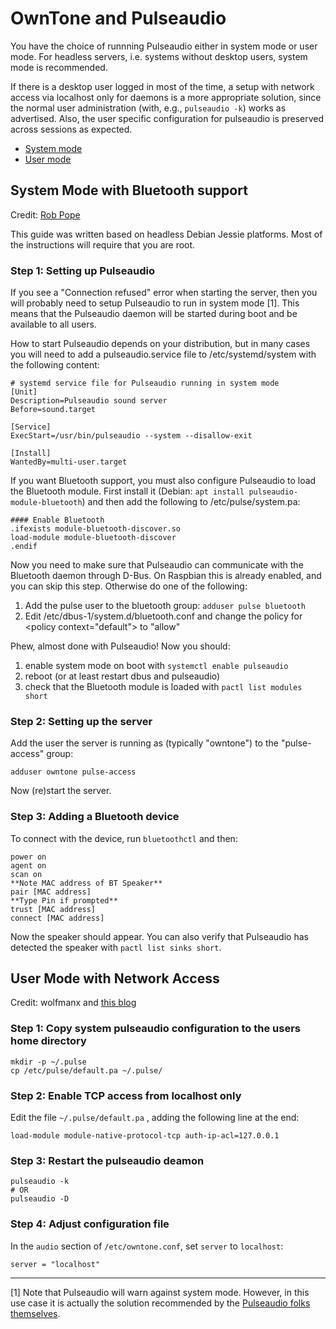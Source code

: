 # OwnTone and Pulseaudio

You have the choice of runnning Pulseaudio either in system mode or user mode.
For headless servers, i.e. systems without desktop users, system mode is
recommended.

If there is a desktop user logged in most of the time, a setup with network
access via localhost only for daemons is a more appropriate solution, since the
normal user administration (with, e.g., `pulseaudio -k`) works as advertised.
Also, the user specific configuration for pulseaudio is preserved across
sessions as expected.

- [System mode](#system-mode-with-bluetooth-support)
- [User mode](#user-mode-with-network-access)


## System Mode with Bluetooth support

Credit: [Rob Pope](http://robpope.co.uk/blog/post/setting-up-forked-daapd-with-bluetooth)

This guide was written based on headless Debian Jessie platforms. Most of the
instructions will require that you are root.


### Step 1: Setting up Pulseaudio

If you see a "Connection refused" error when starting the server, then you
will probably need to setup Pulseaudio to run in system mode [1]. This means
that the Pulseaudio daemon will be started during boot and be available to all
users.

How to start Pulseaudio depends on your distribution, but in many cases you will
need to add a pulseaudio.service file to /etc/systemd/system with the following
content:

```
# systemd service file for Pulseaudio running in system mode
[Unit]
Description=Pulseaudio sound server
Before=sound.target

[Service]
ExecStart=/usr/bin/pulseaudio --system --disallow-exit

[Install]
WantedBy=multi-user.target
```

If you want Bluetooth support, you must also configure Pulseaudio to load the
Bluetooth module. First install it (Debian:
`apt install pulseaudio-module-bluetooth`) and then add the following to
/etc/pulse/system.pa:

```
#### Enable Bluetooth
.ifexists module-bluetooth-discover.so
load-module module-bluetooth-discover
.endif
```

Now you need to make sure that Pulseaudio can communicate with the Bluetooth
daemon through D-Bus. On Raspbian this is already enabled, and you can skip this
step. Otherwise do one of the following:

1. Add the pulse user to the bluetooth group: `adduser pulse bluetooth`
2. Edit /etc/dbus-1/system.d/bluetooth.conf and change the policy for
\<policy context="default"\> to "allow"

Phew, almost done with Pulseaudio! Now you should:
1. enable system mode on boot with `systemctl enable pulseaudio`
2. reboot (or at least restart dbus and pulseaudio)
3. check that the Bluetooth module is loaded with `pactl list modules short`


### Step 2: Setting up the server

Add the user the server is running as (typically "owntone") to the
"pulse-access" group:

```
adduser owntone pulse-access
```

Now (re)start the server.


### Step 3: Adding a Bluetooth device

To connect with the device, run `bluetoothctl` and then:

```
power on
agent on
scan on
**Note MAC address of BT Speaker**
pair [MAC address]
**Type Pin if prompted**
trust [MAC address]
connect [MAC address]
```

Now the speaker should appear. You can also verify that Pulseaudio has detected
the speaker with `pactl list sinks short`.



## User Mode with Network Access

Credit: wolfmanx and [this blog](http://billauer.co.il/blog/2014/01/pa-multiple-users/)


### Step 1: Copy system pulseaudio configuration to the users home directory

```
mkdir -p ~/.pulse
cp /etc/pulse/default.pa ~/.pulse/
```


### Step 2: Enable TCP access from localhost only

Edit the file `~/.pulse/default.pa` , adding the following line at the end:

```
load-module module-native-protocol-tcp auth-ip-acl=127.0.0.1
```


### Step 3: Restart the pulseaudio deamon

```
pulseaudio -k
# OR
pulseaudio -D
```


### Step 4: Adjust configuration file

In the `audio` section of `/etc/owntone.conf`, set `server` to `localhost`:

```
server = "localhost"
```

---

[1] Note that Pulseaudio will warn against system mode. However, in this use
case it is actually the solution recommended by the [Pulseaudio folks themselves](https://lists.freedesktop.org/archives/pulseaudio-discuss/2016-August/026823.html).
